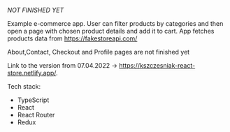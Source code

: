 *NOT FINISHED YET*

Example e-commerce app. User can filter products by categories and then open a page with chosen product details and add it to cart.
App fetches products data from https://fakestoreapi.com/

About,Contact, Checkout and Profile pages are not finished yet

Link to the version from 07.04.2022 -> https://kszczesniak-react-store.netlify.app/.

Tech stack:
- TypeScript
- React
- React Router
- Redux

